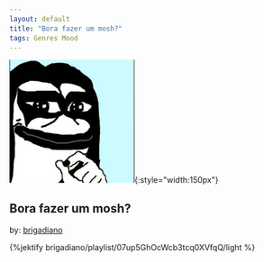 ```yaml
---
layout: default
title: "Bora fazer um mosh?"
tags: Genres Mood
---
```

![Pepe](/assets/img/mosh.png){:style="width:150px"}
## Bora fazer um mosh?
by: [brigadiano](https://open.spotify.com/user/brigadiano)



{%jektify brigadiano/playlist/07up5GhOcWcb3tcq0XVfqQ/light %}